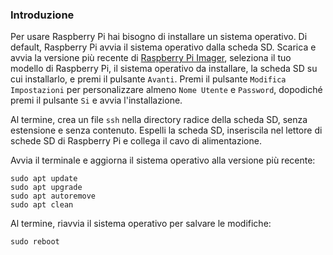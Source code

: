 ### Introduzione

Per usare Raspberry Pi hai bisogno di installare un sistema operativo.
Di default, Raspberry Pi avvia il sistema operativo dalla scheda SD.
Scarica e avvia la versione più recente di [Raspberry Pi Imager](https://www.raspberrypi.com/software/), seleziona il tuo modello di Raspberry Pi, il sistema operativo da installare, la scheda SD su cui installarlo, e premi il pulsante `Avanti`.
Premi il pulsante `Modifica Impostazioni` per personalizzare almeno `Nome Utente` e `Password`, dopodiché premi il pulsante `Si` e avvia l'installazione.

Al termine, crea un file `ssh` nella directory radice della scheda SD, senza estensione e senza contenuto.
Espelli la scheda SD, inseriscila nel lettore di schede SD di Raspberry Pi e collega il cavo di alimentazione.

Avvia il terminale e aggiorna il sistema operativo alla versione più recente:
```
sudo apt update
sudo apt upgrade
sudo apt autoremove
sudo apt clean
```

Al termine, riavvia il sistema operativo per salvare le modifiche:
```
sudo reboot
```
